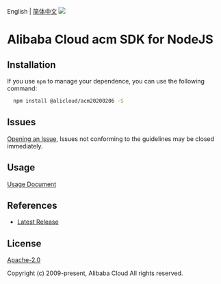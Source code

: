 English | [简体中文](README-CN.md)
![](https://aliyunsdk-pages.alicdn.com/icons/AlibabaCloud.svg)

# Alibaba Cloud acm SDK for NodeJS

## Installation
If you use `npm` to manage your dependence, you can use the following command:

```sh
  npm install @alicloud/acm20200206 -S
```

## Issues
[Opening an Issue](https://github.com/aliyun/alibabacloud-typescript-sdk/issues/new), Issues not conforming to the guidelines may be closed immediately.

## Usage
[Usage Document](https://github.com/aliyun/alibabacloud-typescript-sdk/blob/master/docs/Usage-EN.md#quick-examples)

## References
* [Latest Release](https://github.com/aliyun/alibabacloud-typescript-sdk/)

## License
[Apache-2.0](http://www.apache.org/licenses/LICENSE-2.0)

Copyright (c) 2009-present, Alibaba Cloud All rights reserved.
